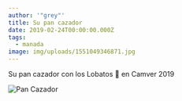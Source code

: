 ```yaml
---
author: '"grey"'
title: Su pan cazador
date: 2019-02-24T00:00:00.000Z
tags:
  - manada
image: img/uploads/1551049346871.jpg
---
```

Su pan cazador con los Lobatos 🐺 en Camver 2019

![Pan Cazador](/img/uploads/1551049346871.jpg)
